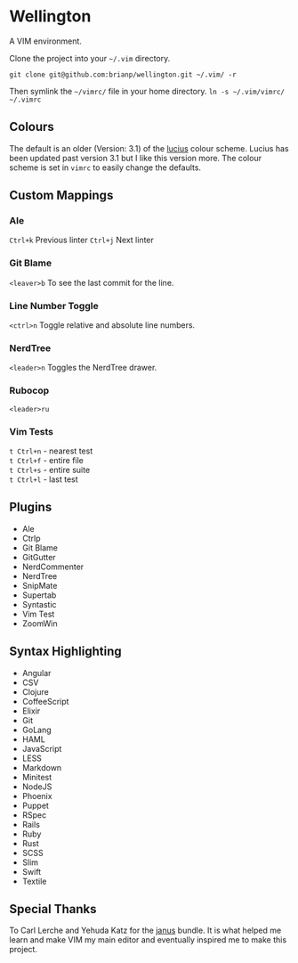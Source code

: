 # Wellington
A VIM environment.

Clone the project into your `~/.vim` directory.

`git clone git@github.com:brianp/wellington.git ~/.vim/ -r`

Then symlink the `~/vimrc/` file in your home directory.
`ln -s ~/.vim/vimrc/ ~/.vimrc`

## Colours
The default is an older (Version: 3.1) of the [lucius](https://github.com/jonathanfilip/vim-lucius) colour scheme.
Lucius has been updated past version 3.1 but I like this version more. The colour scheme is set in `vimrc` to easily change the defaults.

## Custom Mappings

### Ale

`Ctrl+k` Previous linter
`Ctrl+j` Next linter

### Git Blame
`<leaver>b` To see the last commit for the line.

### Line Number Toggle
`<ctrl>n` Toggle relative and absolute line numbers.

### NerdTree
`<leader>n` Toggles the NerdTree drawer.

### Rubocop

`<leader>ru`

### Vim Tests

`t Ctrl+n` - nearest test  
`t Ctrl+f` - entire file  
`t Ctrl+s` - entire suite  
`t Ctrl+l` - last test  

## Plugins
- Ale
- Ctrlp
- Git Blame
- GitGutter
- NerdCommenter
- NerdTree
- SnipMate
- Supertab
- Syntastic
- Vim Test
- ZoomWin

## Syntax Highlighting
- Angular
- CSV
- Clojure
- CoffeeScript
- Elixir
- Git
- GoLang
- HAML
- JavaScript
- LESS
- Markdown
- Minitest
- NodeJS
- Phoenix
- Puppet
- RSpec
- Rails
- Ruby
- Rust
- SCSS
- Slim
- Swift
- Textile

## Special Thanks
To Carl Lerche and Yehuda Katz for the [janus](https://github.com/carlhuda/janus) bundle.
It is what helped me learn and make VIM my main editor and eventually inspired me to make this project.
